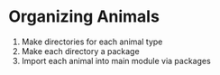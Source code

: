 # Organizing Animals

1. Make directories for each animal type
1. Make each directory a package
1. Import each animal into main module via packages